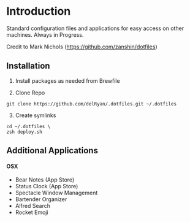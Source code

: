 # Introduction

Standard configuration files and applications for easy access on other machines. Always in Progress.

Credit to Mark Nichols (https://github.com/zanshin/dotfiles)

## Installation

1. Install packages as needed from Brewfile

2. Clone Repo
```
git clone https://github.com/delRyan/.dotfiles.git ~/.dotfiles
```
3. Create symlinks
```
cd ~/.dotfiles \
zsh deploy.sh
```

## Additional Applications
#### OSX
- Bear Notes (App Store)
- Status Clock (App Store)
- Spectacle Window Management
- Bartender Organizer
- Alfred Search
- Rocket Emoji
